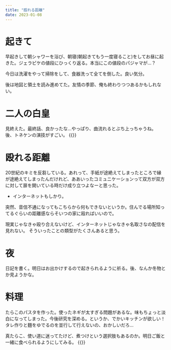 ```yaml
---
title: "殴れる距離"
date: 2023-01-08
---
```


# 起きて
早起きして朝シャワーを浴び、朝寝(朝起きてもう一度寝ること)をしてお昼に起きた。ジェラピケの値段にひっくり返る。本当にこの値段のパジャマが...？

今日は洗濯をやって掃除をして、食器洗って全てを倒した。良い気分。

後は地図と領土を読み進めてた。友情の季節、俺も終わりつつあるかもしれない。

# 二人の白皇
見終えた。最終話、良かったな...やっぱり、曲流れるとぶち上っちゃうね。
後、トネケンの演技がすごい。
{{<tweet user="dango_bot" id="1611996590096683014">}}

# 殴れる距離
20世紀のキミを反芻している。あれって、手紙が途絶えてしまったところで縁が途絶えてしまったんだけれど、ああいったコミュニケーションって双方が双方に対して扉を開いている時だけ成り立つよなーと思った。
- インターネットもしかり。

突然、音信不通になってもこちらから何もできないというか。住んでる場所知ってるぐらいの距離感ならそいつの家に殴ればいいので。

現実じゃなきゃ殴り合えないけど、インターネットじゃなきゃ名取さなの配信を見れない。
そういったことの類型がたくさんあると思う。
# 夜
日記を書く。明日はお出かけするので起きられるように祈る。後、なんか冬物とか見ようかな。
# 料理

たらこのパスタを作った。使ったネギが太すぎる問題があるな。味もちょっと淡白になってしまった。今後研究を深める。というか、でかいキッチンが欲しい！タレ作りと麵をゆでるのを並行して行えないの、おかしいだろ...

真たらこ、使い道に迷ってたけど、煮つけという選択肢もあるのか。明日ご飯と一緒に食べられるようにしてみる。
{{<tweet user="dango_bot" id="1612058252577234944">}}